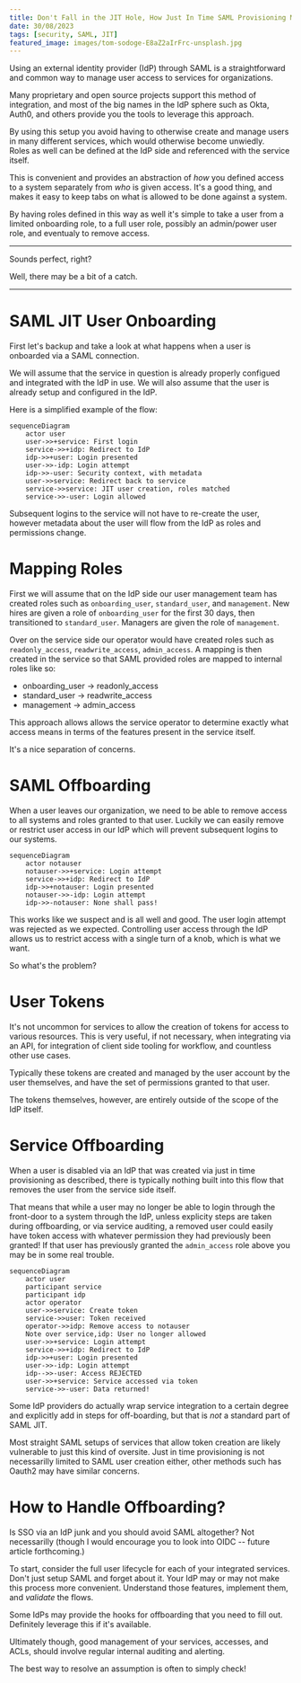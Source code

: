 ```yaml
---
title: Don't Fall in the JIT Hole, How Just In Time SAML Provisioning May Be Opening Up Your Organization to Attack
date: 30/08/2023
tags: [security, SAML, JIT]
featured_image: images/tom-sodoge-E8aZ2aIrFrc-unsplash.jpg
---
```


Using an external identity provider (IdP) through SAML is a straightforward and common
way to manage user access to services for organizations.

Many proprietary and open source projects support this method of integration,
and most of the big names in the IdP sphere such as Okta, Auth0, and others provide 
you the tools to leverage this approach.

By using this setup you avoid having to otherwise create and manage users in
many different services, which would otherwise become unwiedly.  
Roles as well can be defined at the IdP side and referenced with the service itself.  

This is convenient and provides an abstraction of *how* you defined access to
a system separately from *who* is given access.  It's a good thing, and
makes it easy to keep tabs on what is allowed to be done against a
system.

By having roles defined in this way as well it's simple to take a user from a
limited onboarding role, to a full user role, possibly an admin/power user
role, and eventualy to remove access.

---

Sounds perfect, right?

Well, there may be a bit of a catch.

---

# SAML JIT User Onboarding
First let's backup and take a look at what happens when a user is
onboarded via a SAML connection.

We will assume that the service in question is already properly configued and
integrated with the IdP in use.  We will also assume that the user is already
setup and configured in the IdP.

Here is a simplified example of the flow:

```mermaid
sequenceDiagram
    actor user
    user->>+service: First login
    service->>+idp: Redirect to IdP
    idp->>+user: Login presented
    user->>-idp: Login attempt 
    idp->>-user: Security context, with metadata
    user->>service: Redirect back to service
    service->>service: JIT user creation, roles matched
    service->>-user: Login allowed
```

Subsequent logins to the service will not have to re-create the user, however
metadata about the user will flow from the IdP as roles and permissions
change.

# Mapping Roles

First we will assume that on the IdP side our user management team has created roles such 
as `onboarding_user`, `standard_user`, and `management`.
New hires are given a role of `onboarding_user` for the first 30 days, then
transitioned to `standard_user`.  Managers are given the role of `management`.

Over on the service side our operator would have created roles such as
`readonly_access`, `readwrite_access`, `admin_access`.  A mapping is then
created in the service so that SAML provided roles are mapped to internal
roles like so:

* onboarding_user -> readonly_access
* standard_user -> readwrite_access
* management -> admin_access

This approach allows allows the service operator to determine exactly what access means in terms of
the features present in the service itself.

It's a nice separation of concerns.

# SAML Offboarding

When a user leaves our organization, we need to be able to remove access to
all systems and roles granted to that user.  Luckily we can easily remove or
restrict user access in our IdP which will prevent subsequent logins to our
systems.

```mermaid
sequenceDiagram
    actor notauser
    notauser->>+service: Login attempt
    service->>+idp: Redirect to IdP
    idp->>+notauser: Login presented
    notauser->>-idp: Login attempt
    idp->>-notauser: None shall pass!
```

This works like we suspect and is all well and good.  The user login attempt
was rejected as we expected.  Controlling user access
through the IdP allows us to restrict access with a single turn of a knob,
which is what we want.

So what's the problem?

# User Tokens

It's not uncommon for services to allow the creation of tokens for access to
various resources.  This is very useful, if not necessary, when integrating via an API, for
integration of client side tooling for workflow, and countless other use
cases.

Typically these tokens are created and managed by the user account by the user
themselves, and have the set of permissions granted to that user.

The tokens themselves, however, are entirely outside of the scope of the IdP itself.

# Service Offboarding

When a user is disabled via an IdP that was created via just in time
provisioning as described, there is typically
nothing built into this flow that removes the user from the service side
itself.

That means that while a user may no longer be able to login through the
front-door to a system through the IdP, unless explicity steps are taken
during offboarding, or via service auditing, a removed user could easily have
token access with whatever permission they had previously been granted!  If
that user has previously granted the `admin_access` role above you may be in
some real trouble.

```mermaid
sequenceDiagram
    actor user
    participant service
    participant idp
    actor operator
    user->>service: Create token
    service->>user: Token received
    operator->>idp: Remove access to notauser
    Note over service,idp: User no longer allowed
    user->>+service: Login attempt
    service->>+idp: Redirect to IdP
    idp->>+user: Login presented
    user->>-idp: Login attempt 
    idp-->>-user: Access REJECTED
    user->>+service: Service accessed via token
    service->>-user: Data returned!
```

Some IdP providers do actually wrap service integration to a certain degree
and explicitly add in steps for off-boarding, but that is *not* a standard
part of SAML JIT. 

Most straight SAML setups of services that allow token creation are likely
vulnerable to just this kind of oversite.  Just in time provisioning is not
necessarilly limited to SAML user creation either, other methods such has
Oauth2 may have similar concerns.

# How to Handle Offboarding?

Is SSO via an IdP junk and you should avoid SAML altogether?  Not
necessarilly (though I would encourage you to look into OIDC -- future article forthcoming.)

To start, consider the full user lifecycle for each of your integrated
services.  Don't just setup SAML and forget about it.  Your IdP may or may not
make this process more convenient.  Understand those features, implement them,
and _validate_ the flows.

Some IdPs may provide the hooks for offboarding that you need to fill out.  Definitely leverage this if it's available.

Ultimately though, good management of your services, accesses, and ACLs,
should involve regular internal auditing and alerting.

The best way to resolve an assumption is often to simply check!
